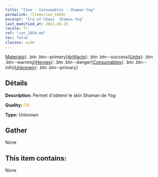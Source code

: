 ```yaml
---
title: "Item - Consumables - Shaman Yog"
permalink: /Items/con_1059/
excerpt: "Era of Chaos  Shaman Yog"
last_modified_at: 2021-03-25
locale: fr
ref: "con_1059.md"
toc: false
classes: wide
---
```

 [Materials](/fr/Items/){: .btn .btn--primary}[Artifacts](/fr/Items/Artifacts/){: .btn .btn--success}[Units](/fr/Items/Units/){: .btn .btn--warning}[Heroes](/fr/Items/Heroes/){: .btn .btn--danger}[Consumables](/fr/Items/Consumables/){: .btn .btn--info}[Unknown](/fr/Items/Unknown/){: .btn .btn--primary}

## Détails
 **Description:** Permet d'obtenir le skin Shaman de Yog

 **Quality:** <span style="color: #FF8C00">OK</span>

 **Type:** Unknown

## Gather

  None

## This item contains:

  None

